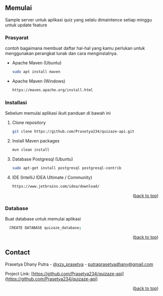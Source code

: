 <!-- GETTING STARTED -->
## Memulai

Sample server untuk aplikasi quiz yang selalu dimaintence setiap minggu untuk update feature

### Prasyarat

contoh bagaimana membuat daftar hal-hal yang kamu perlukan untuk menggunakan perangkat lunak dan cara menginstalnya.
* Apache Maven (Ubuntu)
  ```sh
  sudo apt install maven
  ```

* Apache Maven (Windows)
  ```sh
  https://maven.apache.org/install.html
  ```

### Installasi

Sebelum memulai aplikasi ikuti panduan di bawah ini

1. Clone repository
   ```sh
   git clone https://github.com/Prasetya234/quizaze-api.git
   ```
2. Install Maven packages
   ```sh
   mvn clean install
   ```
3. Database Postgresql (Ubuntu)
     ```sh
   sudo apt-get install postgresql postgresql-contrib
   ```
4. IDE (IntelliJ IDEA Ultimate / Community)
     ```sh
   https://www.jetbrains.com/idea/download/
   ```

<p align="right">(<a href="#top">back to top</a>)</p>

### Database

Buat database untuk memulai aplikasi
 ```sh
   CREATE DATABASE quizaze_database;
   ```

<p align="right">(<a href="#top">back to top</a>)</p>


<!-- CONTACT -->
## Contact

Prasetya Dhany Putra - [@xzy_prasetya](https://www.instagram.com/xzy_prasetya/) - putraprasetyadhany@gmail.com

Project Link: [https://github.com/Prasetya234/quizaze-api](https://github.com/Prasetya234/quizaze-api)

<p align="right">(<a href="#top">back to top</a>)</p>


